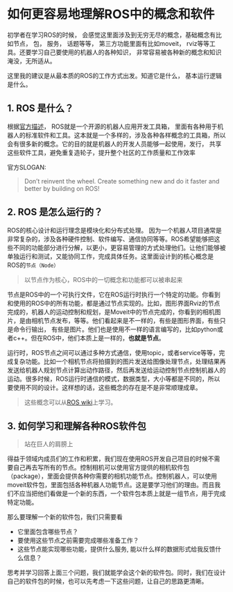 # 如何更容易地理解ROS中的概念和软件

初学者在学习ROS的时候， 会感觉这里面涉及到无穷无尽的概念，基础概念有比如节点， 包， 服务， 话题等等， 第三方功能里面有比如moveit， rviz等等工具。还要学习自己要使用的机器人的各种知识， 非常容易被各种新的概念和知识淹没，无所适从。

这里我的建议是从最本质的ROS的工作方式出发。知道它是什么， 基本运行逻辑是什么。

## 1. ROS 是什么？
根据[官方描述](https://www.ros.org/blog/why-ros/)， ROS就是一个开源的机器人应用开发工具箱， 里面有各种用于机器人的标准软件和工具。这本就是一个多样的，涉及各种各样概念的工具箱，所以会有很多新的概念。它的目的就是机器人的开发人员能够一起使用，发行， 共享这些软件工具，避免重复造轮子，提升整个社区的工作质量和工作效率

官方SLOGAN:
> Don’t reinvent the wheel. Create something new and do it faster and better by building on ROS!

## 2. ROS 是怎么运行的？
ROS的核心设计和运行理念是模块化和分布式处理。 因为一个机器人项目通常是非常复杂的，涉及各种硬件控制、软件编写、通信协同等等。ROS希望能够把这些不同的功能部分进行分解，以更小，更容易管理的方式处理他们。让他们能够被单独运行和测试，又能协同工作，完成具体任务。这里面设计到的核心概念是ROS的`节点（Node）`

> 以节点作为核心，ROS中的一切概念和功能都可以被串起来

节点是ROS中的一个可执行文件，它在ROS运行时执行一个特定的功能。你看到和使用的ROS中的所有功能，都是通过节点实现的。比如，图形界面Rviz的节点完成的，机器人的运动控制和规划，是Moveit中的节点完成的，你看到的相机图片，是由相机节点发布，等等。他们看起来是不一样的，有些是图形界面，有些只是命令行输出， 有些是图片。他们也是使用不一样的语言编写的，比如python或者c++。但在ROS中，他们本质上是一样的，**也就是节点**。

运行时，ROS节点之间可以通过多种方式通信，使用topic，或者service等等，完成复杂功能。比如一个相机节点将拍摄到的图片发送给图像处理节点，处理结果再发送给机器人规划节点计算出动作路径，然后再发送给运动控制节点控制机器人的运动。很多时候，ROS运行时通信的模式，数据类型，大小等都是不同的，所以要使用不同的设计。这样想的话，这些概念的存在是不是非常顺理成章。

> 这些概念可以从[ROS wiki](https://wiki.ros.org/ROS/Concepts)上学习。

## 3. 如何学习和理解各种ROS软件包
> 站在巨人的肩膀上

得益于领域内成员们的工作和积累，我们现在使用ROS开发自己项目的时候不需要自己再去写所有的节点。控制相机可以使用官方提供的相机软件包（package），里面会提供各种你需要的相机功能节点。控制机器人，可以使用moveit软件包，里面包括各种机器人功能节点。这是要学习他们的理由。而且我们不应当把他们看做是一个新的东西，一个软件包本质上就是一组节点，用于完成特定功能。

那么要理解一个新的软件包，我们只需要看
- 它里面包含哪些节点？
- 要使用这些节点之前需要完成哪些准备工作？
- 这些节点能实现哪些功能，提供什么服务, 能以什么样的数据形式给我反馈什么信息？

思考并学习回答上面三个问题，我们就能学会这个新的软件包。同时，我们在设计自己的软件包的时候，也可以先考虑一下这些问题，让自己的思路更清晰。